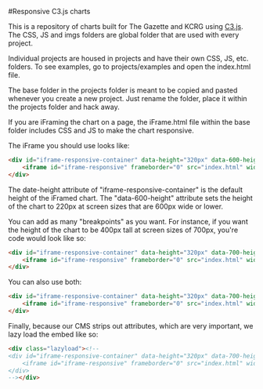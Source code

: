 #Responsive C3.js charts

This is a repository of charts built for The Gazette and KCRG using [C3.js](http://c3js.org/). The CSS, JS and imgs folders are global folder that are used with every project.

Individual projects are housed in projects and have their own CSS, JS, etc. folders. To see examples, go to projects/examples and open the index.html file.

The base folder in the projects folder is meant to be copied and pasted whenever you create a new project. Just rename the folder, place it within the projects folder and hack away.

If you are iFraming the chart on a page, the iFrame.html file within the base folder includes CSS and JS to make the chart responsive.

The iFrame you should use looks like:

```html
<div id="iframe-responsive-container" data-height="320px" data-600-height="220px">
	<iframe id="iframe-responsive" frameborder="0" src="index.html" width="100%"></iframe>
</div>
```

The date-height attribute of "iframe-responsive-container" is the default height of the iFramed chart. The "data-600-height" attribute sets the height of the chart to 220px at screen sizes that are 600px wide or lower.

You can add as many "breakpoints" as you want. For instance, if you want the height of the chart to be 400px tall at screen sizes of 700px, you're code would look like so:

```html
<div id="iframe-responsive-container" data-height="320px" data-700-height="250px">
	<iframe id="iframe-responsive" frameborder="0" src="index.html" width="100%"></iframe>
</div>
```

You can also use both:

```html
<div id="iframe-responsive-container" data-height="320px" data-700-height="250px" data-600-height="220px">
	<iframe id="iframe-responsive" frameborder="0" src="index.html" width="100%"></iframe>
</div>
```

Finally, because our CMS strips out attributes, which are very important, we lazy load the embed like so:

```html
<div class="lazyload"><!--
<div id="iframe-responsive-container" data-height="320px" data-700-height="250px" data-600-height="220px">
	<iframe id="iframe-responsive" frameborder="0" src="index.html" width="100%"></iframe>
</div>
--></div>
```

